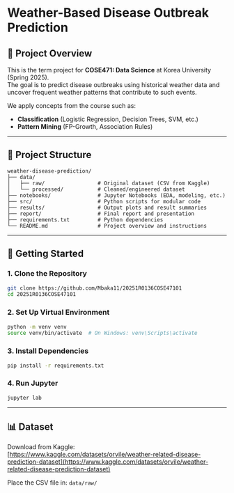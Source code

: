 # Weather-Based Disease Outbreak Prediction

## 📌 Project Overview

This is the term project for **COSE471: Data Science** at Korea University (Spring 2025).  
The goal is to predict disease outbreaks using historical weather data and uncover frequent weather patterns that contribute to such events.

We apply concepts from the course such as:

- **Classification** (Logistic Regression, Decision Trees, SVM, etc.)
- **Pattern Mining** (FP-Growth, Association Rules)

---

## 📂 Project Structure

```
weather-disease-prediction/
├── data/
│   ├── raw/                 # Original dataset (CSV from Kaggle)
│   └── processed/           # Cleaned/engineered dataset
├── notebooks/               # Jupyter Notebooks (EDA, modeling, etc.)
├── src/                     # Python scripts for modular code
├── results/                 # Output plots and result summaries
├── report/                  # Final report and presentation
├── requirements.txt         # Python dependencies
└── README.md                # Project overview and instructions
```

---

## 🧪 Getting Started

### 1. Clone the Repository

```bash
git clone https://github.com/Mbaka11/20251R0136COSE47101
cd 20251R0136COSE47101
```

### 2. Set Up Virtual Environment

```bash
python -m venv venv
source venv/bin/activate  # On Windows: venv\Scripts\activate
```

### 3. Install Dependencies

```bash
pip install -r requirements.txt
```

### 4. Run Jupyter

```bash
jupyter lab
```

---

## 📊 Dataset

Download from Kaggle:  
[https://www.kaggle.com/datasets/orvile/weather-related-disease-prediction-dataset](https://www.kaggle.com/datasets/orvile/weather-related-disease-prediction-dataset)

Place the CSV file in: `data/raw/`

